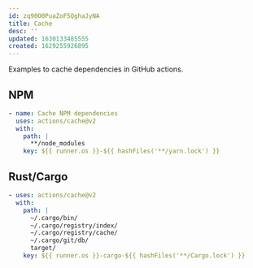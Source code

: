 ```yaml
---
id: zq90O0PuaZoF5QghaJyNA
title: Cache
desc: ''
updated: 1630133485555
created: 1629255926895
---
```


Examples to cache dependencies in GitHub actions.

## NPM

```yml
- name: Cache NPM dependencies
  uses: actions/cache@v2
  with:
    path: |
      **/node_modules
    key: ${{ runner.os }}-${{ hashFiles('**/yarn.lock') }}
```

## Rust/Cargo

```yml
- uses: actions/cache@v2
  with:
    path: |
      ~/.cargo/bin/
      ~/.cargo/registry/index/
      ~/.cargo/registry/cache/
      ~/.cargo/git/db/
      target/
    key: ${{ runner.os }}-cargo-${{ hashFiles('**/Cargo.lock') }}
```
